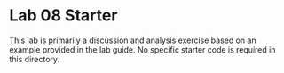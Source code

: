 # Lab 08 Starter

This lab is primarily a discussion and analysis exercise based on an example provided in the lab guide. No specific starter code is required in this directory.